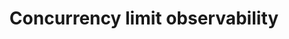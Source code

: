 ---
slug: concurrency-limit-observability
version: v1.331.0
title: Concurrency limit observability
tags: ['Concurrency limits', 'Script editor', 'Flow editor']
image: ./concurrent_runs.png
description: Obversability around concurrent jobs has been improved from the Runs menu.
features:
  [
    'Filter jobs by their Concurrency Key.',
    'Graphical view can be set to Concurrency (instead of Duration by default), allowing to see the number of concurrent jobs at a given time.'
  ]
docs: /docs/core_concepts/monitor_past_and_future_runs
---